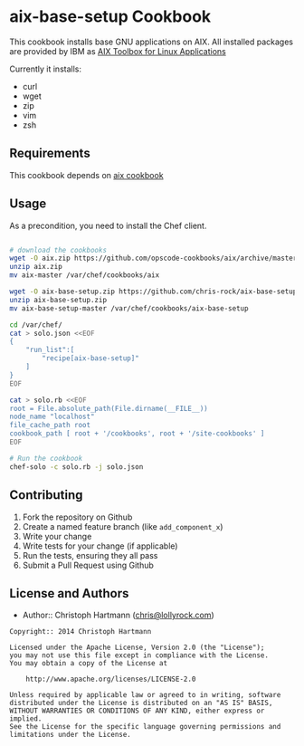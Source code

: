 aix-base-setup Cookbook
=======================

This cookbook installs base GNU applications on AIX. All installed packages are provided by IBM as [AIX Toolbox for Linux Applications](http://www-03.ibm.com/systems/power/software/aix/linux/)

Currently it installs:

- curl
- wget
- zip
- vim
- zsh

Requirements
------------

This cookbook depends on [aix cookbook](https://github.com/opscode-cookbooks/aix)


Usage
-----

As a precondition, you need to install the Chef client.

```bash

# download the cookbooks
wget -O aix.zip https://github.com/opscode-cookbooks/aix/archive/master.zip
unzip aix.zip
mv aix-master /var/chef/cookbooks/aix

wget -O aix-base-setup.zip https://github.com/chris-rock/aix-base-setup/archive/master.zip
unzip aix-base-setup.zip
mv aix-base-setup-master /var/chef/cookbooks/aix-base-setup

cd /var/chef/
cat > solo.json <<EOF
{
    "run_list":[
        "recipe[aix-base-setup]"
    ]
}
EOF

cat > solo.rb <<EOF
root = File.absolute_path(File.dirname(__FILE__))
node_name "localhost"
file_cache_path root
cookbook_path [ root + '/cookbooks', root + '/site-cookbooks' ]
EOF

# Run the cookbook
chef-solo -c solo.rb -j solo.json

```


Contributing
------------

1. Fork the repository on Github
2. Create a named feature branch (like `add_component_x`)
3. Write your change
4. Write tests for your change (if applicable)
5. Run the tests, ensuring they all pass
6. Submit a Pull Request using Github

## License and Authors

* Author:: Christoph Hartmann (<chris@lollyrock.com>)

```text
Copyright:: 2014 Christoph Hartmann

Licensed under the Apache License, Version 2.0 (the "License");
you may not use this file except in compliance with the License.
You may obtain a copy of the License at

    http://www.apache.org/licenses/LICENSE-2.0

Unless required by applicable law or agreed to in writing, software
distributed under the License is distributed on an "AS IS" BASIS,
WITHOUT WARRANTIES OR CONDITIONS OF ANY KIND, either express or implied.
See the License for the specific language governing permissions and
limitations under the License.
```


